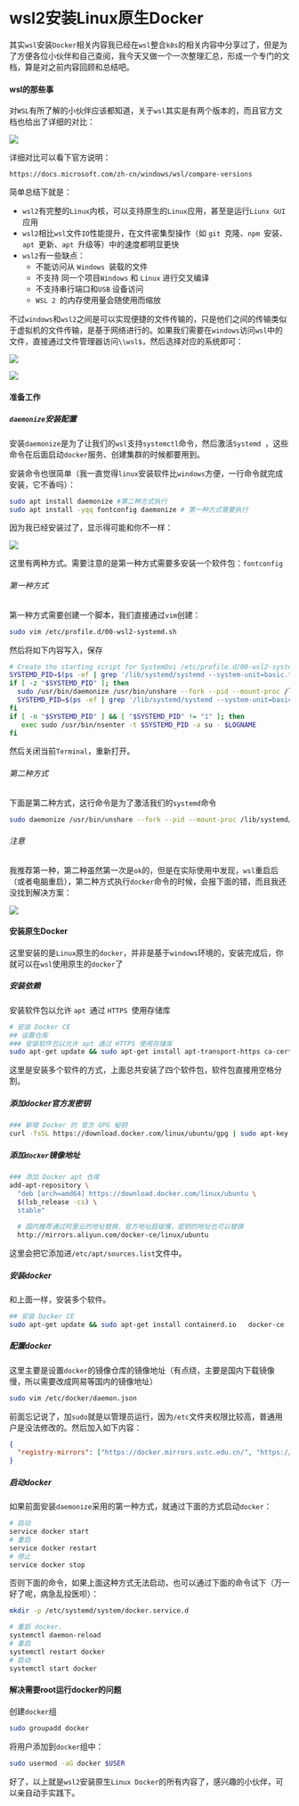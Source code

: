 # wsl2安装Linux原生Docker



其实`wsl`安装`Docker`相关内容我已经在`wsl`整合`k8s`的相关内容中分享过了，但是为了方便各位小伙伴和自己查阅，我今天又做一个一次整理汇总，形成一个专门的文档，算是对之前内容回顾和总结吧。

#### wsl的那些事

对`WSL`有所了解的小伙伴应该都知道，关于`wsl`其实是有两个版本的，而且官方文档也给出了详细的对比：

![](https://syske-pic-bed.oss-cn-hangzhou.aliyuncs.com/imgs/images/20211014112138.png)

详细对比可以看下官方说明：

```
https://docs.microsoft.com/zh-cn/windows/wsl/compare-versions
```

简单总结下就是：

- `wsl2`有完整的`Linux`内核，可以支持原生的`Linux`应用，甚至是运行`Liunx GUI`应用
- `wsl2`相比`wsl`文件`IO`性能提升，在文件密集型操作（如 `git `克隆、`npm `安装、`apt `更新、`apt `升级等）中的速度都明显更快
- `wsl2`有一些缺点：
  - 不能访问从 `Windows `装载的文件
  - 不支持 同一个项目`Windows` 和 `Linux` 进行交叉编译
  - 不支持串行端口和`USB` 设备访问
  - `WSL 2 `的内存使用量会随使用而缩放

不过`windows`和`wsl2`之间是可以实现便捷的文件传输的，只是他们之间的传输类似于虚拟机的文件传输，是基于网络进行的。如果我们需要在`windows`访问`wsl`中的文件，直接通过文件管理器访问`\\wsl$`，然后选择对应的系统即可：

![](https://syske-pic-bed.oss-cn-hangzhou.aliyuncs.com/imgs/images/20211014114204.png)

![](https://syske-pic-bed.oss-cn-hangzhou.aliyuncs.com/imgs/images/20211014114313.png)

#### 准备工作

##### `daemonize`安装配置

安装`daemonize`是为了让我们的`wsl`支持`systemctl`命令，然后激活`Systemd `，这些命令在后面启动`docker`服务、创建集群的时候都要用到。

安装命令也很简单（我一直觉得`linux`安装软件比`windows`方便，一行命令就完成安装，它不香吗）：

```sh
sudo apt install daemonize #第二种方式执行
sudo apt install -yqq fontconfig daemonize # 第一种方式需要执行
```

因为我已经安装过了，显示得可能和你不一样：

![](https://syske-pic-bed.oss-cn-hangzhou.aliyuncs.com/imgs/images/20210626175913.png)

这里有两种方式。需要注意的是第一种方式需要多安装一个软件包：`fontconfig`

###### 第一种方式

第一种方式需要创建一个脚本，我们直接通过`vim`创建：

```sh
sudo vim /etc/profile.d/00-wsl2-systemd.sh
```

然后将如下内容写入，保存

```sh
# Create the starting script for SystemDvi /etc/profile.d/00-wsl2-systemd.sh
SYSTEMD_PID=$(ps -ef | grep '/lib/systemd/systemd --system-unit=basic.target$' | grep -v unshare | awk '{print $2}')
if [ -z "$SYSTEMD_PID" ]; then   
  sudo /usr/bin/daemonize /usr/bin/unshare --fork --pid --mount-proc /lib/systemd/systemd --system-unit=basic.target   
  SYSTEMD_PID=$(ps -ef | grep '/lib/systemd/systemd --system-unit=basic.target$' | grep -v unshare | awk '{print $2}')
fi
if [ -n "$SYSTEMD_PID" ] && [ "$SYSTEMD_PID" != "1" ]; then 
   exec sudo /usr/bin/nsenter -t $SYSTEMD_PID -a su - $LOGNAME
fi
```

然后关闭当前`Terminal`，重新打开。

###### 第二种方式

下面是第二种方式，这行命令是为了激活我们的`systemd`命令

```sh
sudo daemonize /usr/bin/unshare --fork --pid --mount-proc /lib/systemd/systemd --system-unit=basic.target
```

###### 注意

我推荐第一种，第二种虽然第一次是`ok`的，但是在实际使用中发现，`wsl`重启后（或者电脑重启），第二种方式执行`docker`命令的时候，会报下面的错，而且我还没找到解决方案：

![](https://syske-pic-bed.oss-cn-hangzhou.aliyuncs.com/imgs/images/20210626184940.png)



#### 安装原生Docker

这里安装的是`Linux`原生的`docker`，并非是基于`windows`环境的，安装完成后，你就可以在`wsl`使用原生的`docker`了

##### 安装依赖

安装软件包以允许 `apt `通过 `HTTPS `使用存储库

```sh
# 安装 Docker CE
## 设置仓库
### 安装软件包以允许 apt 通过 HTTPS 使用存储库
sudo apt-get update && sudo apt-get install apt-transport-https ca-certificates curl software-properties-common
```

这里是安装多个软件的方式，上面总共安装了四个软件包，软件包直接用空格分割。

##### 添加docker官方发密钥

```sh
### 新增 Docker 的 官方 GPG 秘钥
curl -fsSL https://download.docker.com/linux/ubuntu/gpg | sudo apt-key add -
```

##### 添加`docker`镜像地址

```sh
### 添加 Docker apt 仓库
add-apt-repository \
  "deb [arch=amd64] https://download.docker.com/linux/ubuntu \
  $(lsb_release -cs) \
  stable"
  
  # 国内推荐通过阿里云的地址替换，官方地址超级慢，密钥的地址也可以替换
  http://mirrors.aliyun.com/docker-ce/linux/ubuntu
```

这里会把它添加进`/etc/apt/sources.list`文件中。

##### 安装docker

和上面一样，安装多个软件。

```sh
## 安装 Docker CE
sudo apt-get update && sudo apt-get install containerd.io   docker-ce   docker-ce-cli -y
```

##### 配置docker

这里主要是设置`docker`的镜像仓库的镜像地址（有点绕，主要是国内下载镜像慢，所以需要改成网易等国内的镜像地址）

```sh
sudo vim /etc/docker/daemon.json
```

前面忘记说了，加`sudo`就是以管理员运行，因为`/etc`文件夹权限比较高，普通用户是没法修改的。然后加入如下内容：

```json
{
  "registry-mirrors": ["https://docker.mirrors.ustc.edu.cn/", "https://hub-mirror.c.163.com/", "https://reg-mirror.qiniu.com"]
}
```

##### 启动docker

如果前面安装`daemonize`采用的第一种方式，就通过下面的方式启动`docker`：

```sh
# 启动
service docker start
# 重启
service docker restart
# 停止
service docker stop
```

否则下面的命令，如果上面这种方式无法启动，也可以通过下面的命令试下（万一好了呢，病急乱投医呗）：

```sh
mkdir -p /etc/systemd/system/docker.service.d

# 重启 docker.
systemctl daemon-reload
# 重启
systemctl restart docker
# 启动
systemctl start docker
```



#### 解决需要root运行docker的问题

创建`docker`组

```sh
sudo groupadd docker
```

将用户添加到`docker`组中：

```sh
sudo usermod -aG docker $USER
```

好了，以上就是`wsl2`安装原生`Linux Docker`的所有内容了，感兴趣的小伙伴，可以亲自动手实践下。 
